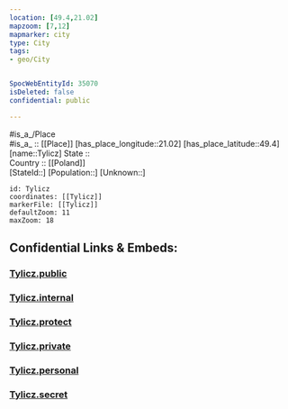 ```yaml
---
location: [49.4,21.02] 
mapzoom: [7,12] 
mapmarker: city 
type: City
tags:
- geo/City


SpocWebEntityId: 35070
isDeleted: false
confidential: public

---
```

#is_a_/Place  
#is_a_ :: [[Place]] 
[has_place_longitude::21.02] 
[has_place_latitude::49.4] 
[name::Tylicz] 
State ::  
Country :: [[Poland]]  
[StateId::] 
[Population::] 
[Unknown::] 


```leaflet
id: Tylicz
coordinates: [[Tylicz]] 
markerFile: [[Tylicz]] 
defaultZoom: 11 
maxZoom: 18
```


## Confidential Links & Embeds: 

### [Tylicz.public](/_public/\Earth\Continent\Europe\Europe~East\Poland\Provinces~Poland\Lesser_Poland\CityTylicz.public.md) 

### [Tylicz.internal](/_internal/\Earth\Continent\Europe\Europe~East\Poland\Provinces~Poland\Lesser_Poland\CityTylicz.internal.md) 

### [Tylicz.protect](/_protect/\Earth\Continent\Europe\Europe~East\Poland\Provinces~Poland\Lesser_Poland\CityTylicz.protect.md) 

### [Tylicz.private](/_private/\Earth\Continent\Europe\Europe~East\Poland\Provinces~Poland\Lesser_Poland\CityTylicz.private.md) 

### [Tylicz.personal](/_personal/\Earth\Continent\Europe\Europe~East\Poland\Provinces~Poland\Lesser_Poland\CityTylicz.personal.md) 

### [Tylicz.secret](/_secret/\Earth\Continent\Europe\Europe~East\Poland\Provinces~Poland\Lesser_Poland\CityTylicz.secret.md)

